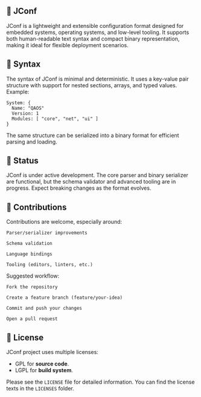 ## 🧩 JConf

JConf is a lightweight and extensible configuration format designed for embedded systems, operating systems, and low-level tooling. It supports both human-readable text syntax and compact binary representation, making it ideal for flexible deployment scenarios.


## 📝 Syntax

The syntax of JConf is minimal and deterministic. It uses a key-value pair structure with support for nested sections, arrays, and typed values. Example:

```
System: {
  Name: "QAOS"
  Version: 1
  Modules: [ "core", "net", "ui" ]
}
```

The same structure can be serialized into a binary format for efficient parsing and loading.


## 🚧 Status

JConf is under active development. The core parser and binary serializer are functional, but the schema validator and advanced tooling are in progress. Expect breaking changes as the format evolves.


## 🤝 Contributions

Contributions are welcome, especially around:

    Parser/serializer improvements

    Schema validation

    Language bindings

    Tooling (editors, linters, etc.)

Suggested workflow:

    Fork the repository

    Create a feature branch (feature/your-idea)

    Commit and push your changes

    Open a pull request


## 📜 License

JConf project uses multiple licenses:

- GPL for **source code**.
- LGPL for **build system**.

Please see the `LICENSE` file for detailed information.
You can find the license texts in the `LICENSES` folder.
